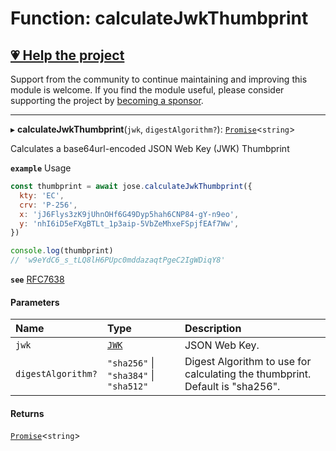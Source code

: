 # Function: calculateJwkThumbprint

## [💗 Help the project](https://github.com/sponsors/panva)

Support from the community to continue maintaining and improving this module is welcome. If you find the module useful, please consider supporting the project by [becoming a sponsor](https://github.com/sponsors/panva).

---

▸ **calculateJwkThumbprint**(`jwk`, `digestAlgorithm?`): [`Promise`]( https://developer.mozilla.org/en-US/docs/Web/JavaScript/Reference/Global_Objects/Promise )<`string`\>

Calculates a base64url-encoded JSON Web Key (JWK) Thumbprint

**`example`** Usage

```js
const thumbprint = await jose.calculateJwkThumbprint({
  kty: 'EC',
  crv: 'P-256',
  x: 'jJ6Flys3zK9jUhnOHf6G49Dyp5hah6CNP84-gY-n9eo',
  y: 'nhI6iD5eFXgBTLt_1p3aip-5VbZeMhxeFSpjfEAf7Ww',
})

console.log(thumbprint)
// 'w9eYdC6_s_tLQ8lH6PUpc0mddazaqtPgeC2IgWDiqY8'
```

**`see`** [RFC7638](https://www.rfc-editor.org/rfc/rfc7638)

#### Parameters

| Name | Type | Description |
| :------ | :------ | :------ |
| `jwk` | [`JWK`](../interfaces/types.JWK.md) | JSON Web Key. |
| `digestAlgorithm?` | ``"sha256"`` \| ``"sha384"`` \| ``"sha512"`` | Digest Algorithm to use for calculating the thumbprint. Default is "sha256". |

#### Returns

[`Promise`]( https://developer.mozilla.org/en-US/docs/Web/JavaScript/Reference/Global_Objects/Promise )<`string`\>
